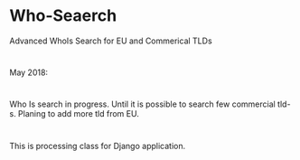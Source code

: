 # Who-Seaerch
Advanced WhoIs Search for EU and Commerical TLDs
# 
May 2018: 
# 
Who Is search in progress. Until it is possible to search few commercial tld-s. Planing to add more tld from EU.
# 
This is processing class for Django application.
